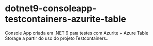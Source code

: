 # dotnet9-consoleapp-testcontainers-azurite-table
Console App criada em .NET 9 para testes com Azurite + Azure Table Storage a partir do uso do projeto Testcontainers..
